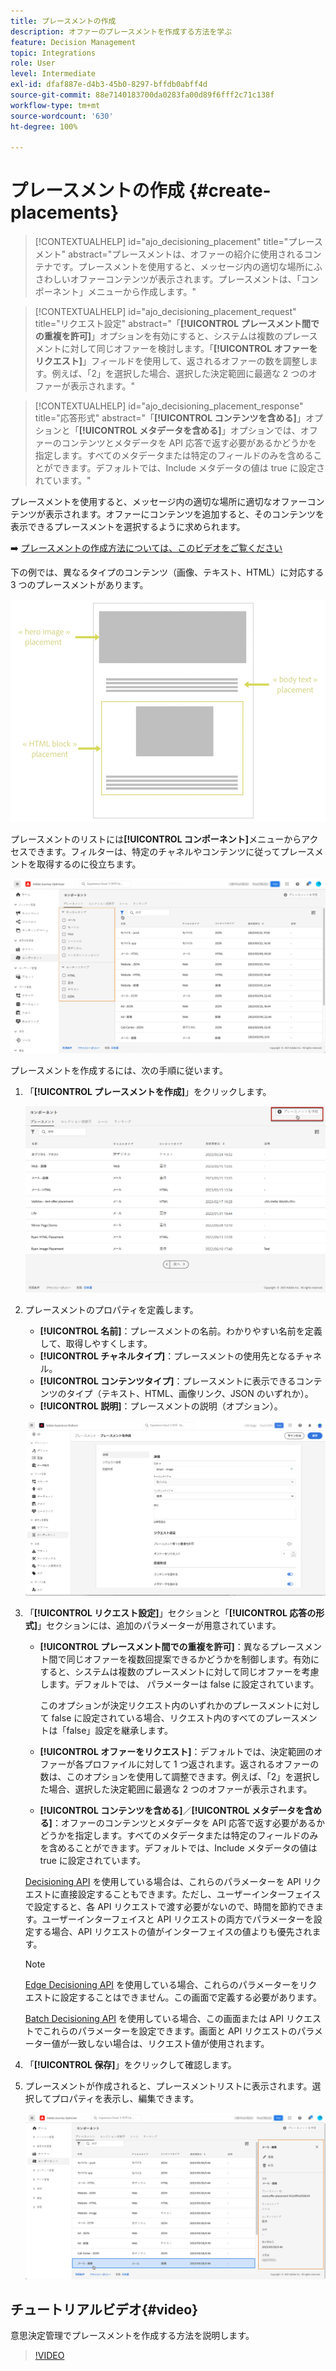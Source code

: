 ```yaml
---
title: プレースメントの作成
description: オファーのプレースメントを作成する方法を学ぶ
feature: Decision Management
topic: Integrations
role: User
level: Intermediate
exl-id: dfaf887e-d4b3-45b0-8297-bffdb0abff4d
source-git-commit: 88e7140183700da0283fa00d89f6fff2c71c138f
workflow-type: tm+mt
source-wordcount: '630'
ht-degree: 100%

---
```


# プレースメントの作成 {#create-placements}

>[!CONTEXTUALHELP]
>id="ajo_decisioning_placement"
>title="プレースメント"
>abstract="プレースメントは、オファーの紹介に使用されるコンテナです。プレースメントを使用すると、メッセージ内の適切な場所にふさわしいオファーコンテンツが表示されます。プレースメントは、「コンポーネント」メニューから作成します。"

>[!CONTEXTUALHELP]
>id="ajo_decisioning_placement_request"
>title="リクエスト設定"
>abstract="「**[!UICONTROL プレースメント間での重複を許可]**」オプションを有効にすると、システムは複数のプレースメントに対して同じオファーを検討します。「**[!UICONTROL オファーをリクエスト]**」フィールドを使用して、返されるオファーの数を調整します。例えば、「2」を選択した場合、選択した決定範囲に最適な 2 つのオファーが表示されます。"

>[!CONTEXTUALHELP]
>id="ajo_decisioning_placement_response"
>title="応答形式"
>abstract="「**[!UICONTROL コンテンツを含める]**」オプションと「**[!UICONTROL メタデータを含める]**」オプションでは、オファーのコンテンツとメタデータを API 応答で返す必要があるかどうかを指定します。すべてのメタデータまたは特定のフィールドのみを含めることができます。デフォルトでは、Include メタデータの値は true に設定されています。"

プレースメントを使用すると、メッセージ内の適切な場所に適切なオファーコンテンツが表示されます。オファーにコンテンツを追加すると、そのコンテンツを表示できるプレースメントを選択するように求められます。

➡️ [プレースメントの作成方法については、このビデオをご覧ください](#video)

下の例では、異なるタイプのコンテンツ（画像、テキスト、HTML）に対応する 3 つのプレースメントがあります。

![](../assets/offers_placement_schema.png)

プレースメントのリストには&#x200B;**[!UICONTROL コンポーネント]**&#x200B;メニューからアクセスできます。フィルターは、特定のチャネルやコンテンツに従ってプレースメントを取得するのに役立ちます。

![](../assets/placements_filter.png)

プレースメントを作成するには、次の手順に従います。

1. 「**[!UICONTROL プレースメントを作成]**」をクリックします。

   ![](../assets/offers_placement_creation.png)

1. プレースメントのプロパティを定義します。

   * **[!UICONTROL 名前]**：プレースメントの名前。わかりやすい名前を定義して、取得しやすくします。
   * **[!UICONTROL チャネルタイプ]**：プレースメントの使用先となるチャネル。
   * **[!UICONTROL コンテンツタイプ]**：プレースメントに表示できるコンテンツのタイプ（テキスト、HTML、画像リンク、JSON のいずれか）。
   * **[!UICONTROL 説明]**：プレースメントの説明（オプション）。

   ![](../assets/offers_placement_creation_properties.png)

1. 「**[!UICONTROL リクエスト設定]**」セクションと「**[!UICONTROL 応答の形式]**」セクションには、追加のパラメーターが用意されています。

   * **[!UICONTROL プレースメント間での重複を許可]**：異なるプレースメント間で同じオファーを複数回提案できるかどうかを制御します。有効にすると、システムは複数のプレースメントに対して同じオファーを考慮します。デフォルトでは、 パラメーターは false に設定されています。

     このオプションが決定リクエスト内のいずれかのプレースメントに対して false に設定されている場合、リクエスト内のすべてのプレースメントは「false」設定を継承します。

   * **[!UICONTROL オファーをリクエスト]**：デフォルトでは、決定範囲のオファーが各プロファイルに対して 1 つ返されます。返されるオファーの数は、このオプションを使用して調整できます。例えば、「2」を選択した場合、選択した決定範囲に最適な 2 つのオファーが表示されます。

   * **[!UICONTROL コンテンツを含める]**／**[!UICONTROL メタデータを含める]**：オファーのコンテンツとメタデータを API 応答で返す必要があるかどうかを指定します。すべてのメタデータまたは特定のフィールドのみを含めることができます。デフォルトでは、Include メタデータの値は true に設定されています。

   [Decisioning API](https://experienceleague.adobe.com/docs/journey-optimizer/using/offer-decisioning/api-reference/offer-delivery-api/decisioning-api.html?lang=ja) を使用している場合は、これらのパラメーターを API リクエストに直接設定することもできます。ただし、ユーザーインターフェイスで設定すると、各 API リクエストで渡す必要がないので、時間を節約できます。ユーザーインターフェイスと API リクエストの両方でパラメーターを設定する場合、API リクエストの値がインターフェイスの値よりも優先されます。

   >[!NOTE]
   >
   >[Edge Decisioning API](https://experienceleague.adobe.com/docs/journey-optimizer/using/offer-decisioning/api-reference/offer-delivery-api/edge-decisioning-api.html?lang=ja) を使用している場合、これらのパラメーターをリクエストに設定することはできません。この画面で定義する必要があります。
   >
   >[Batch Decisioning API](../api-reference/offer-delivery-api/batch-decisioning-api.md) を使用している場合、この画面または API リクエストでこれらのパラメーターを設定できます。画面と API リクエストのパラメーター値が一致しない場合は、リクエスト値が使用されます。

1. 「**[!UICONTROL 保存]**」をクリックして確認します。

1. プレースメントが作成されると、プレースメントリストに表示されます。選択してプロパティを表示し、編集できます。

   ![](../assets/placement_created.png)

## チュートリアルビデオ{#video}

意思決定管理でプレースメントを作成する方法を説明します。

>[!VIDEO](https://video.tv.adobe.com/v/329372?quality=12)

